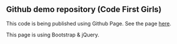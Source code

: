 ## Github demo repository (Code First Girls)

This code is being published using Github Page. See the page [here](https://teknotica.github.io/cfg-github-demo/).

This page is using Bootstrap & jQuery.
